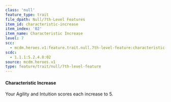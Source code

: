 ```yaml
---
class: 'null'
feature_type: trait
file_dpath: Null/7th-Level Features
item_id: characteristic-increase
item_index: '02'
item_name: Characteristic Increase
level: 7
scc:
  - mcdm.heroes.v1:feature.trait.null.7th-level-feature:characteristic-increase
scdc:
  - 1.1.1:5.2.4.8:02
source: mcdm.heroes.v1
type: feature/trait/null/7th-level-feature
---
```


#### Characteristic Increase

Your Agility and Intuition scores each increase to 5.
